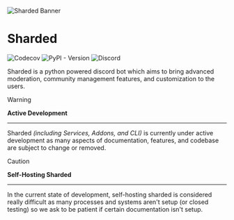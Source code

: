 ![Sharded Banner](imgs/sharded-banner.png)

# Sharded
![Codecov](https://img.shields.io/codecov/c/github/shardedinteractive/sharded)
![PyPI - Version](https://img.shields.io/pypi/v/sharded)
![Discord](https://img.shields.io/discord/1276739079878348842?logo=discord&logoColor=white&label=Support%20Server)

Sharded is a python powered discord bot which aims to bring advanced moderation, community management features, and customization to the users. 


>[!WARNING]
>**Active Development**
>***
> Sharded *(including Services, Addons, and CLI)* is currently under active development as many aspects of documentation, features, and codebase are subject to change or removed.

>[!CAUTION]
>**Self-Hosting Sharded**
>***
> In the current state of development, self-hosting sharded is considered really difficult as many processes and systems aren't setup (or closed testing) so we ask to be patient if certain documentation isn't setup.

